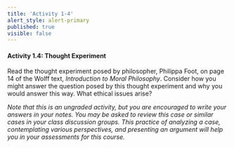 ```yaml
---
title: 'Activity 1-4'
alert_style: alert-primary
published: true
visible: false
---
```

#### Activity 1.4: Thought Experiment

Read the thought experiment posed by philosopher, Philippa Foot, on page 14 of the Wolff text, *Introduction to Moral Philosophy*. Consider how you might answer the question posed by this thought experiment and why you would answer this way. What ethical issues arise?

*Note that this is an ungraded activity, but you are encouraged to write your answers in your notes. You may be asked to review this case or similar cases in your class discussion groups. This practice of analyzing a case, contemplating various perspectives, and presenting an argument will help you in your assessments for this course.*
